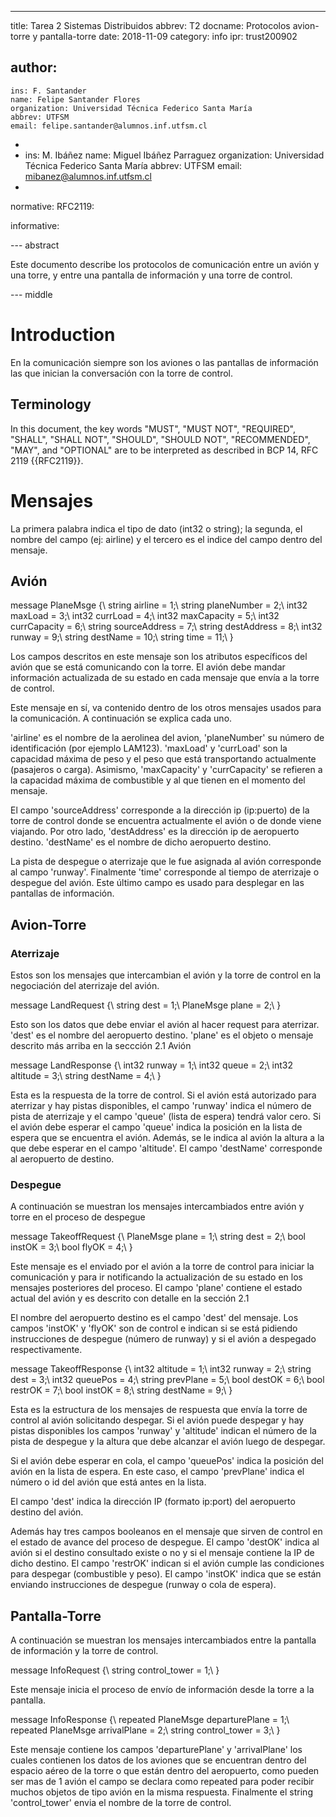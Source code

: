 ---
title: Tarea 2 Sistemas Distribuidos
abbrev: T2
docname: Protocolos avion-torre y pantalla-torre
date: 2018-11-09
category: info
ipr: trust200902

author:
 -
    ins: F. Santander
    name: Felipe Santander Flores
    organization: Universidad Técnica Federico Santa María
    abbrev: UTFSM
    email: felipe.santander@alumnos.inf.utfsm.cl
 -
 -
    ins: M. Ibáñez
    name: Miguel Ibáñez Parraguez
    organization: Universidad Técnica Federico Santa María
    abbrev: UTFSM
    email: mibanez@alumnos.inf.utfsm.cl
 -

normative:
  RFC2119:

informative:

--- abstract

Este documento describe los protocolos de comunicación entre un avión y una torre, y entre una pantalla de información y una torre de control. 

--- middle

# Introduction

En la comunicación siempre son los aviones o las pantallas de información las que inician la conversación con la torre de control. 

## Terminology

In this document, the key words "MUST", "MUST NOT", "REQUIRED",
"SHALL", "SHALL NOT", "SHOULD", "SHOULD NOT", "RECOMMENDED", "MAY",
and "OPTIONAL" are to be interpreted as described in BCP 14, RFC 2119
{{RFC2119}}.

# Mensajes

La primera palabra indica el tipo de dato (int32 o string); la segunda, el nombre del campo (ej: airline) y el tercero es el indice del campo dentro del mensaje.

## Avión

message PlaneMsge {\\
  string airline = 1;\\
  string planeNumber = 2;\\
  int32 maxLoad = 3;\\
  int32 currLoad = 4;\\
  int32 maxCapacity = 5;\\
  int32 currCapacity = 6;\\
  string sourceAddress = 7;\\
  string destAddress = 8;\\
  int32 runway = 9;\\
  string destName = 10;\\
  string time = 11;\\
}

Los campos descritos en este mensaje son los atributos específicos del avión que se está comunicando con la torre. El avión debe mandar información actualizada de su estado en cada mensaje que envía a la torre de control. 

Este mensaje en sí, va contenido dentro de los otros mensajes usados para la comunicación. A continuación se explica cada uno.

'airline' es el nombre de la aerolinea del avion, 'planeNumber' su número de identificación (por ejemplo LAM123). 'maxLoad' y 'currLoad' son la capacidad máxima de peso y el peso que está transportando actualmente (pasajeros o carga). Asimismo, 'maxCapacity' y 'currCapacity' se refieren a la capacidad máxima de combustible y al que tienen en el momento del mensaje. 

El campo 'sourceAddress' corresponde a la dirección ip (ip:puerto) de la torre de control donde se encuentra actualmente el avión o de donde viene viajando. Por otro lado, 'destAddress' es la dirección ip de aeropuerto destino. 'destName' es el nombre de dicho aeropuerto destino.

La pista de despegue o aterrizaje que le fue asignada al avión corresponde al campo 'runway'. Finalmente 'time' corresponde al tiempo de aterrizaje o despegue del avión. Este último campo es usado para desplegar en las pantallas de información.

## Avion-Torre

### Aterrizaje

Estos son los mensajes que intercambian el avión y la torre de control en la negociación del aterrizaje del avión.

message LandRequest {\\
  string dest = 1;\\
  PlaneMsge plane = 2;\\
}

Esto son los datos que debe enviar el avión al hacer request para aterrizar. 'dest' es el nombre del aeropuerto destino. 'plane' es el objeto o mensaje descrito más arriba en la seccción 2.1 Avión

message LandResponse {\\
  int32 runway = 1;\\
  int32 queue = 2;\\
  int32 altitude = 3;\\
  string destName = 4;\\
}

Esta es la respuesta de la torre de control. Si el avión está autorizado para aterrizar y hay pistas disponibles, el campo 'runway' indica el número de pista de aterrizaje y el campo 'queue' (lista de espera) tendrá valor cero. Si el avión debe esperar el campo 'queue' indica la posición en la lista de espera que se encuentra el avión. Además, se le indica al avión la altura a la que debe esperar en el campo 'altitude'. El campo 'destName' corresponde al aeropuerto de destino. 


### Despegue

A continuación se muestran los mensajes intercambiados entre avión y torre en el proceso de despegue

message TakeoffRequest {\\
  PlaneMsge plane = 1;\\
  string dest = 2;\\
  bool instOK = 3;\\
  bool flyOK = 4;\\
}

Este mensaje es el enviado por el avión a la torre de control para iniciar la comunicación y para ir notificando la actualización de su estado en los mensajes posteriores del proceso. El campo 'plane' contiene el estado actual del avión y es descrito con detalle en la sección 2.1  

El nombre del aeropuerto destino es el campo 'dest' del mensaje. Los campos 'instOK' y 'flyOK' son de control e indican si se está pidiendo instrucciones de despegue (número de runway) y si el avión a despegado respectivamente.

message TakeoffResponse {\\
  int32 altitude = 1;\\
  int32 runway = 2;\\
  string dest = 3;\\
  int32 queuePos = 4;\\
  string prevPlane = 5;\\
  bool destOK = 6;\\
  bool restrOK = 7;\\
  bool instOK = 8;\\
  string destName = 9;\\
}


Esta es la estructura de los mensajes de respuesta que envía la torre de control al avión solicitando despegar. Si el avión puede despegar y hay pistas disponibles los campos 'runway' y 'altitude' indican el número de la pista de despegue y la altura que debe alcanzar el avión luego de despegar. 

Si el avión debe esperar en cola, el campo 'queuePos' indica la posición del avión en la lista de espera. En este caso, el campo 'prevPlane' indica el número o id del avión que está antes en la lista.

El campo 'dest' indica la dirección IP (formato ip:port) del aeropuerto destino del avión.

Además hay tres campos booleanos en el mensaje que sirven de control en el estado de avance del proceso de despegue. El campo 'destOK' indica al avión si el destino consultado existe o no y si el mensaje contiene la IP de dicho destino. El campo 'restrOK' indican si el avión cumple las condiciones para despegar (combustible y peso). El campo 'instOK' indica que se están enviando instrucciones de despegue (runway o cola de espera).

## Pantalla-Torre

A continuación se muestran los mensajes intercambiados entre la pantalla de información y la torre de control.

message InfoRequest {\\
  string control_tower = 1;\\
}

Este mensaje inicia el proceso de envío de información desde la torre a la pantalla.

message InfoResponse {\\
  repeated PlaneMsge departurePlane = 1;\\
  repeated PlaneMsge arrivalPlane = 2;\\
  string control_tower = 3;\\
}

Este mensaje contiene los campos 'departurePlane' y 'arrivalPlane' los cuales contienen los datos de los aviones que se encuentran dentro del espacio aéreo de la torre o que están dentro del aeropuerto, como pueden ser mas de 1 avión el campo se declara como repeated para poder recibir muchos objetos de tipo avión en la misma respuesta. Finalmente el string 'control_tower' envia el nombre de la torre de control.
